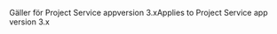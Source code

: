 <span data-ttu-id="dd373-101">Gäller för Project Service appversion 3.x</span><span class="sxs-lookup"><span data-stu-id="dd373-101">Applies to Project Service app version 3.x</span></span>
